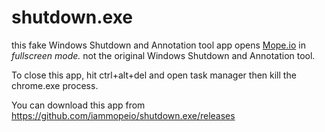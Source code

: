 # shutdown.exe
this fake Windows Shutdown and Annotation tool app opens [Mope.io](https://mope.io) in _fullscreen mode._ not the original Windows Shutdown and Annotation tool.

To close this app, hit ctrl+alt+del and open task manager
then kill the chrome.exe process.

You can download this app from https://github.com/iammopeio/shutdown.exe/releases
